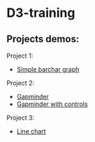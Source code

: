 # D3-training

## Projects demos:

Project 1: 
* [Simple barchar graph](https://ricardor.github.io/D3-training/Udemy_course/3.13.0/index.html)

Project 2:
* [Gapminder](https://ricardor.github.io/D3-training/Udemy_course/5.10.0/index.html)
* [Gapminder with controls](https://ricardor.github.io/D3-training/Udemy_course/6/index.html)

Project 3:
* [Line chart](https://ricardor.github.io/D3-training/Udemy_course/6.10.0/index.html)
